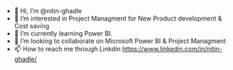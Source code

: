 - 👋 Hi, I’m @nitin-ghadle
- 👀 I’m interested in Project Managment for New Product development & Cost saving
- 🌱 I’m currently learning Power BI.
- 💞️ I’m looking to collaborate on Microsoft Power BI & Project Managment
- 📫 How to reach me through Linkdin https://www.linkedin.com/in/nitin-ghadle/

<!---
nitin-ghadle/nitin-ghadle is a ✨ special ✨ repository because its `README.md` (this file) appears on your GitHub profile.
You can click the Preview link to take a look at your changes.
--->
